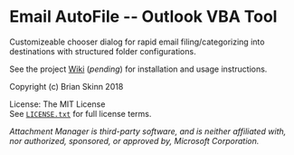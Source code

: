 # Email AutoFile -- Outlook VBA Tool

Customizeable chooser dialog for rapid email filing/categorizing
into destinations with structured folder configurations.

See the project [Wiki](https://github.com/bskinn/outlook-vba-atchmgr/wiki)
(*pending*) for installation and usage instructions.

Copyright (c) Brian Skinn 2018

License: The MIT License  
See [`LICENSE.txt`](https://github.com/bskinn/outlook-vba-autofile/blob/master/LICENSE.txt)
for full license terms.

*Attachment Manager is third-party software, and is neither affiliated with, nor authorized,
sponsored, or approved by, Microsoft Corporation.*
